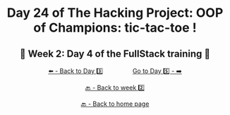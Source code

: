 <h1 align="center">Day 24 of The Hacking Project: OOP of Champions: tic-tac-toe !</h1>

<h2 align="center">🎉 Week 2: Day 4 of the FullStack training 🎉</h2>

<div align="center">
  
  [⬅️ - Back to Day 3️⃣](https://github.com/BenjaminCharmes/THP_FullStack/tree/main/Week_2/Day_3)
  &nbsp;&nbsp;&nbsp;&nbsp;&nbsp;&nbsp;&nbsp;&nbsp;&nbsp;&nbsp;&nbsp;&nbsp;&nbsp;&nbsp;&nbsp;
  [Go to Day 5️⃣ - ➡️](https://github.com/BenjaminCharmes/THP_FullStack/tree/main/Week_2/Day_5)

</div>

<div align="center">

  [🔙 - Back to week 2️⃣](https://github.com/BenjaminCharmes/THP_FullStack/tree/main/Week_2)

  [🔙 - Back to home page](https://github.com/BenjaminCharmes/THP_FullStack)

</div>
